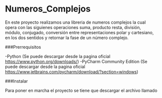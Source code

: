 # Numeros_Complejos

En este proyecto realizamos una libreria de numeros complejos la cual opera con las siguienes operaciones suma, producto
resta, división, módulo, conjugado, conversión entre representaciones polar y cartesiano, en los dos sentidos y retornar la fase de un número complejo.

###Prerrequisitos

-Python (Se puede descargar desde la pagina oficial https://www.python.org/downloads/)
-PyCharm Community Edition (Se puede descargar desde la pagina oficial https://www.jetbrains.com/pycharm/download/?section=windows)

###Instalar

Para poner en marcha el proyecto se tiene que descargar el archivo llamado
